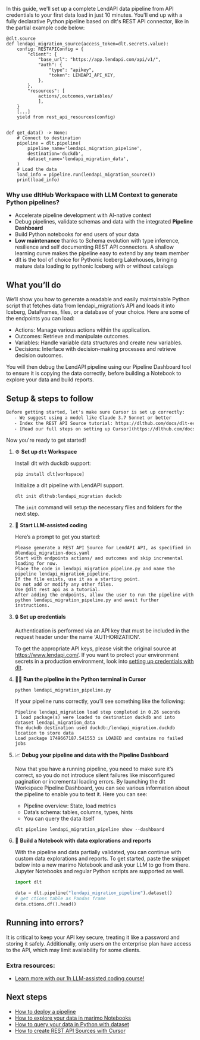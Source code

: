 In this guide, we'll set up a complete LendAPI data pipeline from API credentials to your first data load in just 10 minutes. You'll end up with a fully declarative Python pipeline based on dlt's REST API connector, like in the partial example code below:

```python-outcome
@dlt.source
def lendapi_migration_source(access_token=dlt.secrets.value):
    config: RESTAPIConfig = {
        "client": {
            "base_url": "https://app.lendapi.com/api/v1/",
            "auth": {
                "type": "apikey",
                "token": LENDAPI_API_KEY,
            },
        },
        "resources": [
            actions/,outcomes,variables/
            ],
    }
    [...]
    yield from rest_api_resources(config)


def get_data() -> None:
    # Connect to destination
    pipeline = dlt.pipeline(
        pipeline_name='lendapi_migration_pipeline',
        destination='duckdb',
        dataset_name='lendapi_migration_data', 
    )
    # Load the data
    load_info = pipeline.run(lendapi_migration_source())
    print(load_info) 
```

### Why use dltHub Workspace with LLM Context to generate Python pipelines?

- Accelerate pipeline development with AI-native context
- Debug pipelines, validate schemas and data with the integrated **Pipeline Dashboard**
- Build Python notebooks for end users of your data
- **Low maintenance** thanks to Schema evolution with type inference, resilience and self documenting REST API connectors. A shallow learning curve makes the pipeline easy to extend by any team member
- dlt is the tool of choice for Pythonic Iceberg Lakehouses, bringing mature data loading to pythonic Iceberg with or without catalogs

## What you’ll do

We’ll show you how to generate a readable and easily maintainable Python script that fetches data from lendapi_migration’s API and loads it into Iceberg, DataFrames, files, or a database of your choice. Here are some of the endpoints you can load:

- Actions: Manage various actions within the application.
- Outcomes: Retrieve and manipulate outcomes.
- Variables: Handle variable data structures and create new variables.
- Decisions: Interface with decision-making processes and retrieve decision outcomes.

You will then debug the LendAPI pipeline using our Pipeline Dashboard tool to ensure it is copying the data correctly, before building a Notebook to explore your data and build reports.

## Setup & steps to follow

```default
Before getting started, let's make sure Cursor is set up correctly:
   - We suggest using a model like Claude 3.7 Sonnet or better
   - Index the REST API Source tutorial: https://dlthub.com/docs/dlt-ecosystem/verified-sources/rest_api/ and add it to context as **@dlt rest api**
   - [Read our full steps on setting up Cursor](https://dlthub.com/docs/dlt-ecosystem/llm-tooling/cursor-restapi#23-configuring-cursor-with-documentation)
```

Now you're ready to get started!

1. ⚙️ **Set up `dlt` Workspace**
    
    Install dlt with duckdb support:
    ```shell
    pip install dlt[workspace]
    ```

    Initialize a dlt pipeline with LendAPI support.
    ```shell
    dlt init dlthub:lendapi_migration duckdb
    ```

    The `init` command will setup the necessary files and folders for the next step.
    
2. 🤠 **Start LLM-assisted coding**
    
    Here’s a prompt to get you started:
    
    ```prompt
    Please generate a REST API Source for LendAPI API, as specified in @lendapi_migration-docs.yaml 
    Start with endpoints actions/ and outcomes and skip incremental loading for now. 
    Place the code in lendapi_migration_pipeline.py and name the pipeline lendapi_migration_pipeline. 
    If the file exists, use it as a starting point. 
    Do not add or modify any other files. 
    Use @dlt rest api as a tutorial. 
    After adding the endpoints, allow the user to run the pipeline with python lendapi_migration_pipeline.py and await further instructions.
    ```

    
3. 🔒 **Set up credentials** 
    
    Authentication is performed via an API key that must be included in the request header under the name 'AUTHORIZATION'.
    
    To get the appropriate API keys, please visit the original source at https://www.lendapi.com/.
    If you want to protect your environment secrets in a production environment, look into [setting up credentials with dlt](https://dlthub.com/docs/walkthroughs/add_credentials).
    
4. 🏃‍♀️ **Run the pipeline in the Python terminal in Cursor**
    
    ```shell
    python lendapi_migration_pipeline.py
    ```
    
    If your pipeline runs correctly, you’ll see something like the following:
    
    ```shell
    Pipeline lendapi_migration load step completed in 0.26 seconds
    1 load package(s) were loaded to destination duckdb and into dataset lendapi_migration_data
    The duckdb destination used duckdb:/lendapi_migration.duckdb location to store data
    Load package 1749667187.541553 is LOADED and contains no failed jobs
    ```
    
5. 📈 **Debug your pipeline and data with the Pipeline Dashboard**

    Now that you have a running pipeline, you need to make sure it’s correct, so you do not introduce silent failures like misconfigured pagination or incremental loading errors. By launching the dlt Workspace Pipeline Dashboard, you can see various information about the pipeline to enable you to test it. Here you can see:
    - Pipeline overview: State, load metrics
    - Data’s schema: tables, columns, types, hints
    - You can query the data itself
    
    ```shell
    dlt pipeline lendapi_migration_pipeline show --dashboard
    ```
    
6. 🐍 **Build a Notebook with data explorations and reports**

    With the pipeline and data partially validated, you can continue with custom data explorations and reports. To get started, paste the snippet below into a new marimo Notebook and ask your LLM to go from there. Jupyter Notebooks and regular Python scripts are supported as well.

    
    ```python
    import dlt

   data = dlt.pipeline("lendapi_migration_pipeline").dataset()
   # get ctions table as Pandas frame
   data.ctions.df().head()
    ```

## Running into errors?

It is critical to keep your API key secure, treating it like a password and storing it safely. Additionally, only users on the enterprise plan have access to the API, which may limit availability for some clients.

### Extra resources:

- [Learn more with our 1h LLM-assisted coding course!](https://www.youtube.com/watch?v=GGid70rnJuM)

## Next steps

- [How to deploy a pipeline](https://dlthub.com/docs/walkthroughs/deploy-a-pipeline)
- [How to explore your data in marimo Notebooks](https://dlthub.com/docs/general-usage/dataset-access/marimo)
- [How to query your data in Python with dataset](https://dlthub.com/docs/general-usage/dataset-access/dataset)
- [How to create REST API Sources with Cursor](https://dlthub.com/docs/dlt-ecosystem/llm-tooling/cursor-restapi)